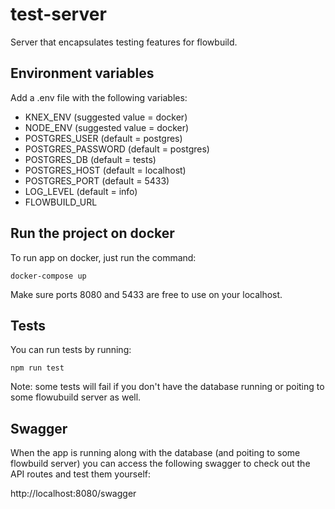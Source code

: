 # test-server
Server that encapsulates testing features for flowbuild.

## Environment variables

Add a .env file with the following variables:

- KNEX_ENV (suggested value = docker)
- NODE_ENV (suggested value = docker)
- POSTGRES_USER (default = postgres)
- POSTGRES_PASSWORD (default = postgres)
- POSTGRES_DB (default = tests)
- POSTGRES_HOST (default = localhost)
- POSTGRES_PORT (default = 5433)
- LOG_LEVEL (default = info)
- FLOWBUILD_URL

## Run the project on docker

To run app on docker, just run the command:

```
docker-compose up
```

Make sure ports 8080 and 5433 are free to use on your localhost.

## Tests

You can run tests by running: 

```
npm run test
```

Note: some tests will fail if you don't have the database running or poiting to 
some flowubuild server as well.

## Swagger

When the app is running along with the database (and poiting to some flowbuild 
server) you can access the following swagger to check out the API routes and test 
them yourself:

http://localhost:8080/swagger